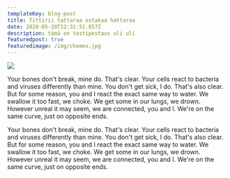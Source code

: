 ```yaml
---
templateKey: blog-post
title: Tittirii tattaraa ostakaa hattaraa
date: 2020-05-20T12:31:51.857Z
description: tämä on testipostaus uli uli
featuredpost: true
featuredimage: /img/chemex.jpg
---
```

![](/img/flavor_wheel.jpg)



Your bones don't break, mine do. That's clear. Your cells react to bacteria and viruses differently than mine. You don't get sick, I do. That's also clear. But for some reason, you and I react the exact same way to water. We swallow it too fast, we choke. We get some in our lungs, we drown. However unreal it may seem, we are connected, you and I. We're on the same curve, just on opposite ends.

Your bones don't break, mine do. That's clear. Your cells react to bacteria and viruses differently than mine. You don't get sick, I do. That's also clear. But for some reason, you and I react the exact same way to water. We swallow it too fast, we choke. We get some in our lungs, we drown. However unreal it may seem, we are connected, you and I. We're on the same curve, just on opposite ends.